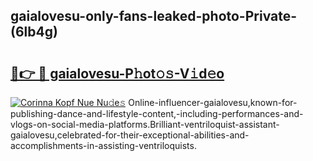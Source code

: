 ## gaialovesu-only-fans​-leaked-photo​-Private-(6lb4g)


# <h2><a href="https://mediaupload.pro?title=gaialovesu&ref=git">🔗👉 🔴 gaialovesu-P𝚑ot𝚘𝚜-V𝚒d𝚎o</a></h2>

[![Corinna Kopf Nue Nu𝚍e𝚜](https://i.imgur.com/0qMVB7G.gif)](https://mediaupload.pro?title=gaialovesu&ref=git)
Online-influencer-gaialovesu,known-for-publishing-dance-and-lifestyle-content,-including-performances-and-vlogs-on-social-media-platforms.Brilliant-ventriloquist-assistant-gaialovesu,celebrated-for-their-exceptional-abilities-and-accomplishments-in-assisting-ventriloquists.  